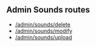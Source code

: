 ## Admin Sounds routes

- [/admin/sounds/delete](https://github.com/robflop/megumin.love/wiki/DeleteSoundDelete)
- [/admin/sounds/modify](https://github.com/robflop/megumin.love/wiki/PatchSoundModify)
- [/admin/sounds/upload](https://github.com/robflop/megumin.love/wiki/PostSoundUpload)